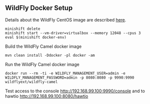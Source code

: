 ## WildFly Docker Setup

Details about the WildFly CentOS image are described [here](https://github.com/openshift/openshift-docs/blob/master/using_images/s2i_images/wildfly.adoc).

    minishift delete
    minishift start --vm-driver=virtualbox --memory 12048 --cpus 3
    eval $(minishift docker-env)

Build the WildFly Camel docker image

    mvn clean install -Ddocker -pl docker -am

Run the WildFly Camel docker image

    docker run --rm -ti -e WILDFLY_MANAGEMENT_USER=admin -e WILDFLY_MANAGEMENT_PASSWORD=admin -p 8080:8080 -p 9990:9990 wildflyext/wildfly-camel

Test access to the console http://192.168.99.100:9990/console and to hawtio http://192.168.99.100:8080/hawtio

